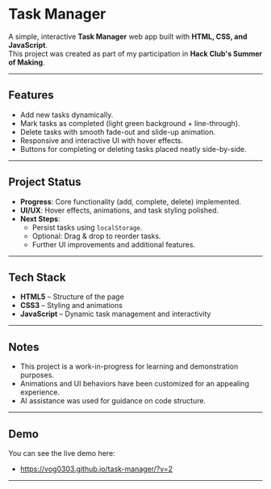 # Task Manager

A simple, interactive **Task Manager** web app built with **HTML, CSS, and JavaScript**.  
This project was created as part of my participation in **Hack Club's Summer of Making**.

---

## Features

- Add new tasks dynamically.
- Mark tasks as completed (light green background + line-through).
- Delete tasks with smooth fade-out and slide-up animation.
- Responsive and interactive UI with hover effects.
- Buttons for completing or deleting tasks placed neatly side-by-side.

---

## Project Status

- **Progress**: Core functionality (add, complete, delete) implemented.
- **UI/UX**: Hover effects, animations, and task styling polished.
- **Next Steps**:  
  - Persist tasks using `localStorage`.
  - Optional: Drag & drop to reorder tasks.
  - Further UI improvements and additional features.

---

## Tech Stack

- **HTML5** – Structure of the page
- **CSS3** – Styling and animations
- **JavaScript** – Dynamic task management and interactivity

---

## Notes

- This project is a work-in-progress for learning and demonstration purposes.
- Animations and UI behaviors have been customized for an appealing experience.
- AI assistance was used for guidance on code structure.

---

## Demo

You can see the live demo here:
- https://vog0303.github.io/task-manager/?v=2

---
